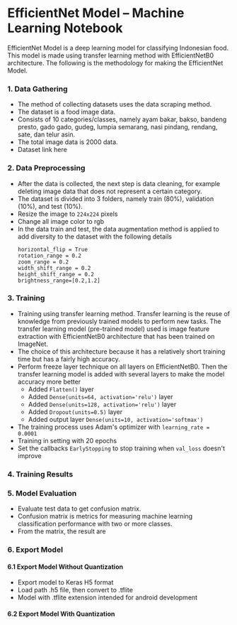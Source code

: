 # EfficientNet Model – Machine Learning Notebook

EfficientNet Model is a deep learning model for classifying Indonesian food. This model is made using transfer learning method with EfficientNetB0 architecture. The following is the methodology for making the EfficientNet Model.
### 1. Data Gathering
- The method of collecting datasets uses the data scraping method.
- The dataset is a food image data.
- Consists of 10 categories/classes, namely ayam bakar, bakso, bandeng presto, gado gado, gudeg, lumpia semarang, nasi pindang, rendang, sate, dan telur asin.
- The total image data is 2000 data.
- Dataset link here

### 2. Data Preprocessing
- After the data is collected, the next step is data cleaning, for example deleting image data that does not represent a certain category.
- The dataset is divided into 3 folders, namely train (80%), validation (10%), and test (10%).
- Resize the image to ```224x224``` pixels
- Change all image color to rgb
- In the data train and test, the data augmentation method is applied to add diversity to the dataset with the following details
  ```
  horizontal_flip = True
  rotation_range = 0.2
  zoom_range = 0.2
  width_shift_range = 0.2
  height_shift_range = 0.2
  brightness_range=[0.2,1.2]
  ```
  
### 3. Training
- Training using transfer learning method. Transfer learning is the reuse of knowledge from previously trained models to perform new tasks. The transfer learning model (pre-trained model) used is image feature extraction with EfficientNetB0 architecture that has been trained on ImageNet.
- The choice of this architecture because it has a relatively short training time but has a fairly high accuracy.
- Perform freeze layer technique on all layers on EfficientNetB0. Then the transfer learning model is added with several layers to make the model accuracy more better
   * Added ```Flatten()``` layer
   * Added ```Dense(units=64, activation='relu')``` layer
   * Added ```Dense(units=128, activation='relu')``` layer
   * Added ```Dropout(units=0.5)``` layer
   * Added output layer ```Dense(units=10, activation='softmax')```
- The training process uses Adam's optimizer with ```learning_rate = 0.0001```
- Training in setting with 20 epochs
- Set the callbacks ```EarlyStopping``` to stop training when ```val_loss``` doesn't improve

### 4. Training Results
### 5. Model Evaluation
- Evaluate test data to get confusion matrix. 
- Confusion matrix is metrics for measuring machine learning classification performance with two or more classes.
- From the matrix, the result are
  
### 6. Export Model
#### 6.1 Export Model Without Quantization
- Export model to Keras H5 format
- Load path .h5 file, then convert to .tflite
- Model with .tflite extension intended for android development

#### 6.2 Export Model With Quantization
